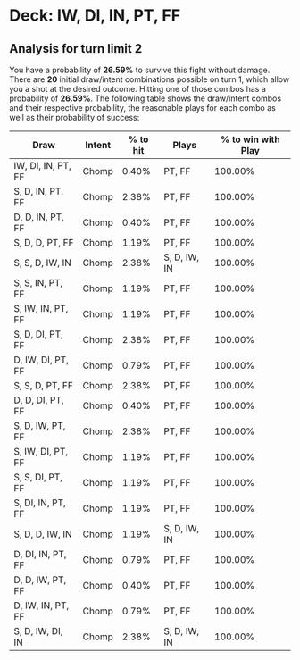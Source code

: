 # Deck: IW, DI, IN, PT, FF
## Analysis for turn limit 2
You have a probability of **26.59%** to survive this fight without damage. There are **20** initial draw/intent combinations possible on turn 1, which allow you a shot at the desired outcome. Hitting one of those combos has a probability of **26.59%**.
The following table shows the draw/intent combos and their respective probability, the reasonable plays for each combo as well as their probability of success:

|Draw|Intent|% to hit|Plays|% to win with Play|
|----|------|--------|-----|------------------|
|IW, DI, IN, PT, FF|Chomp|0.40%|PT, FF|100.00%|
|S, D, IN, PT, FF|Chomp|2.38%|PT, FF|100.00%|
|D, D, IN, PT, FF|Chomp|0.40%|PT, FF|100.00%|
|S, D, D, PT, FF|Chomp|1.19%|PT, FF|100.00%|
|S, S, D, IW, IN|Chomp|2.38%|S, D, IW, IN|100.00%|
|S, S, IN, PT, FF|Chomp|1.19%|PT, FF|100.00%|
|S, IW, IN, PT, FF|Chomp|1.19%|PT, FF|100.00%|
|S, D, DI, PT, FF|Chomp|2.38%|PT, FF|100.00%|
|D, IW, DI, PT, FF|Chomp|0.79%|PT, FF|100.00%|
|S, S, D, PT, FF|Chomp|2.38%|PT, FF|100.00%|
|D, D, DI, PT, FF|Chomp|0.40%|PT, FF|100.00%|
|S, D, IW, PT, FF|Chomp|2.38%|PT, FF|100.00%|
|S, IW, DI, PT, FF|Chomp|1.19%|PT, FF|100.00%|
|S, S, DI, PT, FF|Chomp|1.19%|PT, FF|100.00%|
|S, DI, IN, PT, FF|Chomp|1.19%|PT, FF|100.00%|
|S, D, D, IW, IN|Chomp|1.19%|S, D, IW, IN|100.00%|
|D, DI, IN, PT, FF|Chomp|0.79%|PT, FF|100.00%|
|D, D, IW, PT, FF|Chomp|0.40%|PT, FF|100.00%|
|D, IW, IN, PT, FF|Chomp|0.79%|PT, FF|100.00%|
|S, D, IW, DI, IN|Chomp|2.38%|S, D, IW, IN|100.00%|

